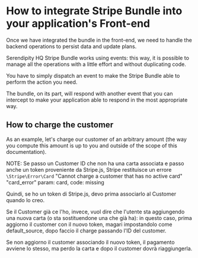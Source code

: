 How to integrate Stripe Bundle into your application's Front-end
================================================================

Once we have integrated the bundle in the front-end, we need to handle the backend operations to persist data and update plans.

Serendipity HQ Stripe Bundle works using events: this way, it is possible to manage all the operations with a little effort and without duplicating code.

You have to simply dispatch an event to make the Stripe Bundle able to perform the action you need.

The bundle, on its part, will respond with another event that you can intercept to make your application able to respond in the most appropriate way.

How to charge the customer
--------------------------

As an example, let's charge our customer of an arbitrary amount (the way you compute this amount is up to you and outside of the scope of this documentation).

NOTE: Se passo un Customer ID che non ha una carta associata e passo anche un token proveniente da Stripe.js, Stripe restituisce un errore `\Stripe\Error\Card` "Cannot charge a customer that has no active card" "card_error" param: card, code: missing

Quindi, se ho un token di Stripe.js, devo prima associarlo al Customer quando lo creo.

Se il Customer già ce l'ho, invece, vuol dire che l'utente sta aggiungendo una nuova carta (o sta sostituendone una che già ha): in questo caso, prima aggiorno il customer con il nuovo token, magari impostandolo come default_source, dopo faccio il charge passando l'ID del customer.

Se non aggiorno il customer associando il nuovo token, il pagamento avviene lo stesso, ma perdo la carta e dopo il customer dovrà riaggiungerla.



